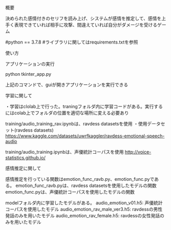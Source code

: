 概要

決められた感情付きのセリフを読み上げ、システムが感情を推定して、感情を上手く表現できていれば相手に攻撃、間違えていれば自分がダメージを受けるゲーム

#python == 3.7.8
#ライブラリに関してはrequirements.txtを参照

使い方

アプリケーションの実行

python tkinter_app.py

上記のコマンドで、guiが開きアプリケーションを実行できる


学習に関して

・学習はclolab上で行った。traningフォルダ内に学習コードがある。実行するにはcolab上でフォルダの位置を適切な場所に変える必要あり

training/audio_training_rav.ipynbは、ravdess datasetsを使用
・使用データセット(ravdess datasets)
https://www.kaggle.com/datasets/uwrfkaggler/ravdess-emotional-speech-audio

training/audio_training.ipynbは、声優統計コーパスを使用
http://voice-statistics.github.io/


感情推定に関して

感情推定を行っている関数はemotion_func_ravb.py、emotion_func.pyである。
emotion_func_ravb.pyは、ravdess datasetsを使用したモデルの関数
emotion_func.pyは、声優統計コーパスを使用したモデルの関数

modelフォルダ内に学習したモデルがある。
audio_emotion_v01.h5: 声優統計コーパスを使用したモデル
audio_emotion_rav_male_ver3.h5: ravdessの男性発話のみを用いたモデル
audio_emotion_rav_female.h5: ravdessの女性発話のみを用いたモデル
